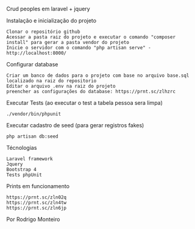 Crud peoples em laravel + jquery

Instalação e inicialização do projeto

    Clonar o repositório github
    Acessar a pasta raiz do projeto e executar o comando "composer install" para gerar a pasta vendor do projeto
    Inicie o servidor com o comando "php artisan serve" - http://localhost:8000/

Configurar database

    Criar um banco de dados para o projeto com base no arquivo base.sql localizado na raiz do repositorio
    Editar o arquivo .env na raiz do projeto
    preencher as configurações do database: https://prnt.sc/zlhzrc
    
Executar Tests (ao executar o test a tabela pessoa sera limpa)

    ./vendor/bin/phpunit
    
Executar cadastro de seed (para gerar registros fakes)

    php artisan db:seed
    
Técnologias

    Laravel framework
    Jquery
    Bootstrap 4
    Tests phpUnit
    
Prints em funcionamento

    https://prnt.sc/zln02q
    https://prnt.sc/zln4tw
    https://prnt.sc/zln6jp

Por Rodrigo Monteiro

